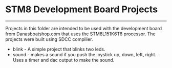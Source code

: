 # STM8 Development Board Projects
---------------------------------

Projects in this folder are intended to be used with the development board from Danasboatshop.com that uses the STM8L151K6T6 processor.  The projects were built using SDCC compilier.

* blink - A simple project that blinks two leds.
* sound - makes a sound if you push the joystick up, down, left, right.  Uses a timer and dac output to make the sound.

